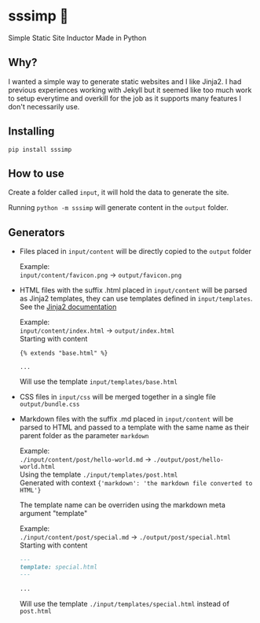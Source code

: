 # sssimp :snake:
Simple Static Site Inductor Made in Python

## Why?

I wanted a simple way to generate static websites and I like Jinja2. I had
previous experiences working with Jekyll but it seemed like too much work to
setup everytime and overkill for the job as it supports many features I don't
necessarily use.

## Installing

```
pip install sssimp
```

## How to use

Create a folder called `input`, it will hold the data to generate the site.

Running `python -m sssimp` will generate content in the `output` folder.

## Generators

- Files placed in `input/content` will be directly copied to the `output` folder

  Example:  
  `input/content/favicon.png` -> `output/favicon.png`

- HTML files with the suffix .html placed in `input/content` will be parsed as
  Jinja2 templates, they can use templates defined in `input/templates`.  
  See the [Jinja2 documentation](https://jinja.palletsprojects.com/en/3.0.x/templates/)

  Example:  
  `input/content/index.html` -> `output/index.html`  
  Starting with content  
  ```jinja2
  {% extends "base.html" %}

  ...
  ```
  Will use the template `input/templates/base.html`

- CSS files in `input/css` will be merged together in a single file
  `output/bundle.css`

- Markdown files with the suffix .md placed in `input/content` will be parsed to
  HTML and passed to a template with the same name as their parent folder as the
  parameter `markdown`

  Example:  
  `./input/content/post/hello-world.md` -> `./output/post/hello-world.html`  
  Using the template `./input/templates/post.html`  
  Generated with context `{'markdown': 'the markdown file converted to HTML'}`

  The template name can be overriden using the markdown meta argument "template"

  Example:  
  `./input/content/post/special.md` -> `./output/post/special.html`  
  Starting with content  
  ```md
  ---
  template: special.html
  ---

  ...
  ```
  Will use the template `./input/templates/special.html` instead of `post.html`
